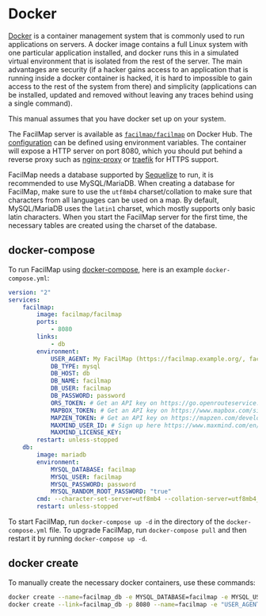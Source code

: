 # Docker

[Docker](https://www.docker.com/) is a container management system that is commonly used to run applications on servers. A docker image contains a full Linux system with one particular application installed, and docker runs this in a simulated virtual environment that is isolated from the rest of the server. The main advantages are security (if a hacker gains access to an application that is running inside a docker container is hacked, it is hard to impossible to gain access to the rest of the system from there) and simplicity (applications can be installed, updated and removed without leaving any traces behind using a single command).

This manual assumes that you have docker set up on your system.

The FacilMap server is available as [`facilmap/facilmap`](https://hub.docker.com/r/facilmap/facilmap/) on Docker Hub. The [configuration](./config.md) can be defined using environment variables. The container will expose a HTTP server on port 8080, which you should put behind a reverse proxy such as [nginx-proxy](https://hub.docker.com/r/jwilder/nginx-proxy) or [traefik](https://traefik.io/traefik/) for HTTPS support.

FacilMap needs a database supported by [Sequelize](https://sequelize.org/master/) to run, it is recommended to use MySQL/MariaDB. When creating a database for FacilMap, make sure to use the `utf8mb4` charset/collation to make sure that characters from all languages can be used on a map. By default, MySQL/MariaDB uses the `latin1` charset, which mostly supports only basic latin characters. When you start the FacilMap server for the first time, the necessary tables are created using the charset of the database.

## docker-compose

To run FacilMap using [docker-compose](https://docs.docker.com/compose/), here is an example `docker-compose.yml`:

```yaml
version: "2"
services:
    facilmap:
        image: facilmap/facilmap
        ports:
            - 8080
        links:
            - db
        environment:
            USER_AGENT: My FacilMap (https://facilmap.example.org/, facilmap@example.org)
            DB_TYPE: mysql
            DB_HOST: db
            DB_NAME: facilmap
            DB_USER: facilmap
            DB_PASSWORD: password
            ORS_TOKEN: # Get an API key on https://go.openrouteservice.org/ (needed for routing)
            MAPBOX_TOKEN: # Get an API key on https://www.mapbox.com/signup/ (needed for routing)
            MAPZEN_TOKEN: # Get an API key on https://mapzen.com/developers/sign_up (needed for elevation info)
            MAXMIND_USER_ID: # Sign up here https://www.maxmind.com/en/geolite2/signup (needed for geoip lookup to show initial map state)
            MAXMIND_LICENSE_KEY:
        restart: unless-stopped
    db:
        image: mariadb
        environment:
            MYSQL_DATABASE: facilmap
            MYSQL_USER: facilmap
            MYSQL_PASSWORD: password
            MYSQL_RANDOM_ROOT_PASSWORD: "true"
        cmd: --character-set-server=utf8mb4 --collation-server=utf8mb4_unicode_ci
        restart: unless-stopped
```

To start FacilMap, run `docker-compose up -d` in the directory of the `docker-compose.yml` file. To upgrade FacilMap, run `docker-compose pull` and then restart it by running `docker-compose up -d`.

## docker create

To manually create the necessary docker containers, use these commands:

```bash
docker create --name=facilmap_db -e MYSQL_DATABASE=facilmap -e MYSQL_USER=facilmap -e MYSQL_PASSWORD=password -e MYSQL_RANDOM_ROOT_PASSWORD=true --restart=unless-stopped mariadb --character-set-server=utf8mb4 --collation-server=utf8mb4_unicode_ci
docker create --link=facilmap_db -p 8080 --name=facilmap -e "USER_AGENT=My FacilMap (https://facilmap.example.org/, facilmap@example.org)" -e DB_TYPE=mysql -e DB_HOST=facilmap_db -e DB_NAME=facilmap -e DB_USER=facilmap -e DB_PASSWORD=facilmap -e ORS_TOKEN= -e MAPBOX_TOKEN= -e MAPZEN_TOKEN= -e MAXMIND_USER_ID= -e MAXMIND_LICENSE_KEY= --restart=unless-stopped facilmap/facilmap
```